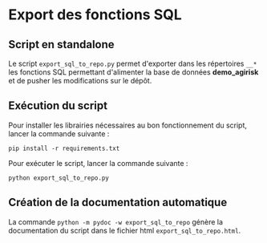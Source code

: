 # Export des fonctions SQL

## Script en standalone

Le script `export_sql_to_repo.py` permet d'exporter dans les répertoires `__*` les fonctions SQL permettant d'alimenter la base de données **demo_agirisk** et de pusher les modifications sur le dépôt.

## Exécution du script

Pour installer les librairies nécessaires au bon fonctionnement du script, lancer la commande suivante :

`pip install -r requirements.txt`

Pour exécuter le script, lancer la commande suivante :

`python export_sql_to_repo.py`

## Création de la documentation automatique

La commande `python -m pydoc -w export_sql_to_repo` génère la documentation du script dans le fichier html `export_sql_to_repo.html`.
